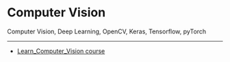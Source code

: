 # Computer Vision

Computer Vision, Deep Learning, OpenCV, Keras, Tensorflow, pyTorch

---

- [Learn_Computer_Vision course](https://github.com/rahulbakshee/cv/tree/master/Learn_Computer_Vision)

